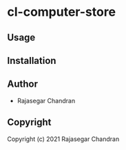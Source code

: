 # cl-computer-store



## Usage

## Installation

## Author

* Rajasegar Chandran

## Copyright

Copyright (c) 2021 Rajasegar Chandran

